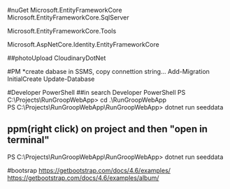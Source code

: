 


#nuGet
Microsoft.EntityFrameworkCore
Microsoft.EntityFrameworkCore.SqlServer

Microsoft.EntityFrameworkCore.Tools

Microsoft.AspNetCore.Identity.EntityFrameworkCore

##photoUpload
CloudinaryDotNet


#PM
*create dabase in SSMS, copy connettion string...
Add-Migration InitialCreate
Update-Database


#Developer PowerShell 
##in search Developer PowerShell
PS C:\Projects\RunGroopWebApp> cd .\RunGroopWebApp\
PS C:\Projects\RunGroopWebApp\RunGroopWebApp> dotnet run seeddata

## ppm(right click) on project and then "open in terminal"
PS C:\Projects\RunGroopWebApp\RunGroopWebApp> dotnet run seeddata


#bootsrap
https://getbootstrap.com/docs/4.6/examples/
https://getbootstrap.com/docs/4.6/examples/album/